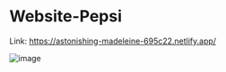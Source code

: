 # Website-Pepsi

Link: https://astonishing-madeleine-695c22.netlify.app/

![image](https://github.com/user-attachments/assets/093ef038-eec3-409d-80e5-01171994e998)

